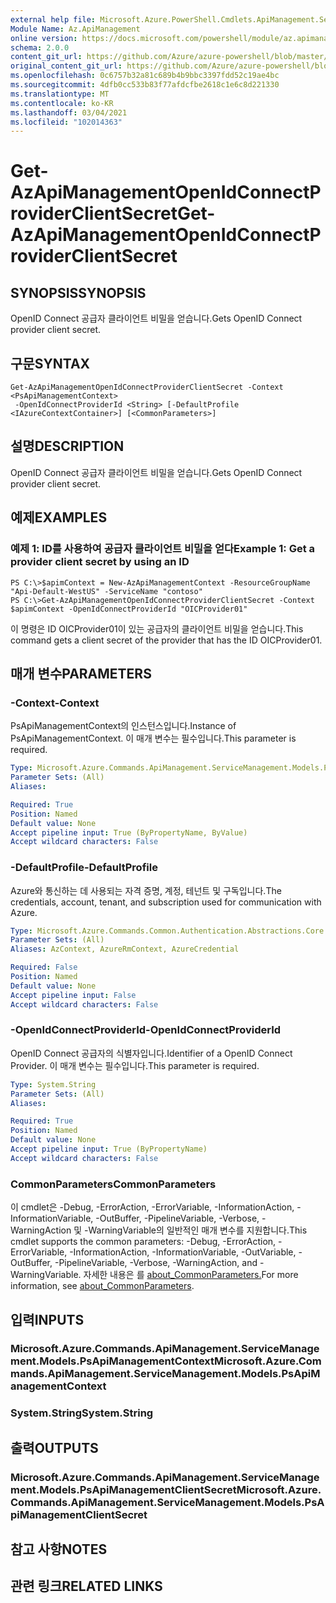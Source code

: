 ```yaml
---
external help file: Microsoft.Azure.PowerShell.Cmdlets.ApiManagement.ServiceManagement.dll-Help.xml
Module Name: Az.ApiManagement
online version: https://docs.microsoft.com/powershell/module/az.apimanagement/get-azapimanagementopenidconnectproviderclientsecret
schema: 2.0.0
content_git_url: https://github.com/Azure/azure-powershell/blob/master/src/ApiManagement/ApiManagement/help/Get-AzApiManagementOpenIdConnectProviderClientSecret.md
original_content_git_url: https://github.com/Azure/azure-powershell/blob/master/src/ApiManagement/ApiManagement/help/Get-AzApiManagementOpenIdConnectProviderClientSecret.md
ms.openlocfilehash: 0c6757b32a81c689b4b9bbc3397fdd52c19ae4bc
ms.sourcegitcommit: 4dfb0cc533b83f77afdcfbe2618c1e6c8d221330
ms.translationtype: MT
ms.contentlocale: ko-KR
ms.lasthandoff: 03/04/2021
ms.locfileid: "102014363"
---
```

# <span data-ttu-id="ad493-101">Get-AzApiManagementOpenIdConnectProviderClientSecret</span><span class="sxs-lookup"><span data-stu-id="ad493-101">Get-AzApiManagementOpenIdConnectProviderClientSecret</span></span>

## <span data-ttu-id="ad493-102">SYNOPSIS</span><span class="sxs-lookup"><span data-stu-id="ad493-102">SYNOPSIS</span></span>
<span data-ttu-id="ad493-103">OpenID Connect 공급자 클라이언트 비밀을 얻습니다.</span><span class="sxs-lookup"><span data-stu-id="ad493-103">Gets OpenID Connect provider client secret.</span></span>

## <span data-ttu-id="ad493-104">구문</span><span class="sxs-lookup"><span data-stu-id="ad493-104">SYNTAX</span></span>

```
Get-AzApiManagementOpenIdConnectProviderClientSecret -Context <PsApiManagementContext>
 -OpenIdConnectProviderId <String> [-DefaultProfile <IAzureContextContainer>] [<CommonParameters>]
```

## <span data-ttu-id="ad493-105">설명</span><span class="sxs-lookup"><span data-stu-id="ad493-105">DESCRIPTION</span></span>
<span data-ttu-id="ad493-106">OpenID Connect 공급자 클라이언트 비밀을 얻습니다.</span><span class="sxs-lookup"><span data-stu-id="ad493-106">Gets OpenID Connect provider client secret.</span></span>

## <span data-ttu-id="ad493-107">예제</span><span class="sxs-lookup"><span data-stu-id="ad493-107">EXAMPLES</span></span>

### <span data-ttu-id="ad493-108">예제 1: ID를 사용하여 공급자 클라이언트 비밀을 얻다</span><span class="sxs-lookup"><span data-stu-id="ad493-108">Example 1: Get a provider client secret by using an ID</span></span>
```
PS C:\>$apimContext = New-AzApiManagementContext -ResourceGroupName "Api-Default-WestUS" -ServiceName "contoso"
PS C:\>Get-AzApiManagementOpenIdConnectProviderClientSecret -Context $apimContext -OpenIdConnectProviderId "OICProvider01"
```

<span data-ttu-id="ad493-109">이 명령은 ID OICProvider01이 있는 공급자의 클라이언트 비밀을 얻습니다.</span><span class="sxs-lookup"><span data-stu-id="ad493-109">This command gets a client secret of the provider that has the ID OICProvider01.</span></span>

## <span data-ttu-id="ad493-110">매개 변수</span><span class="sxs-lookup"><span data-stu-id="ad493-110">PARAMETERS</span></span>

### <span data-ttu-id="ad493-111">-Context</span><span class="sxs-lookup"><span data-stu-id="ad493-111">-Context</span></span>
<span data-ttu-id="ad493-112">PsApiManagementContext의 인스턴스입니다.</span><span class="sxs-lookup"><span data-stu-id="ad493-112">Instance of PsApiManagementContext.</span></span>
<span data-ttu-id="ad493-113">이 매개 변수는 필수입니다.</span><span class="sxs-lookup"><span data-stu-id="ad493-113">This parameter is required.</span></span>

```yaml
Type: Microsoft.Azure.Commands.ApiManagement.ServiceManagement.Models.PsApiManagementContext
Parameter Sets: (All)
Aliases:

Required: True
Position: Named
Default value: None
Accept pipeline input: True (ByPropertyName, ByValue)
Accept wildcard characters: False
```

### <span data-ttu-id="ad493-114">-DefaultProfile</span><span class="sxs-lookup"><span data-stu-id="ad493-114">-DefaultProfile</span></span>
<span data-ttu-id="ad493-115">Azure와 통신하는 데 사용되는 자격 증명, 계정, 테넌트 및 구독입니다.</span><span class="sxs-lookup"><span data-stu-id="ad493-115">The credentials, account, tenant, and subscription used for communication with Azure.</span></span>

```yaml
Type: Microsoft.Azure.Commands.Common.Authentication.Abstractions.Core.IAzureContextContainer
Parameter Sets: (All)
Aliases: AzContext, AzureRmContext, AzureCredential

Required: False
Position: Named
Default value: None
Accept pipeline input: False
Accept wildcard characters: False
```

### <span data-ttu-id="ad493-116">-OpenIdConnectProviderId</span><span class="sxs-lookup"><span data-stu-id="ad493-116">-OpenIdConnectProviderId</span></span>
<span data-ttu-id="ad493-117">OpenID Connect 공급자의 식별자입니다.</span><span class="sxs-lookup"><span data-stu-id="ad493-117">Identifier of a OpenID Connect Provider.</span></span>
<span data-ttu-id="ad493-118">이 매개 변수는 필수입니다.</span><span class="sxs-lookup"><span data-stu-id="ad493-118">This parameter is required.</span></span>

```yaml
Type: System.String
Parameter Sets: (All)
Aliases:

Required: True
Position: Named
Default value: None
Accept pipeline input: True (ByPropertyName)
Accept wildcard characters: False
```

### <span data-ttu-id="ad493-119">CommonParameters</span><span class="sxs-lookup"><span data-stu-id="ad493-119">CommonParameters</span></span>
<span data-ttu-id="ad493-120">이 cmdlet은 -Debug, -ErrorAction, -ErrorVariable, -InformationAction, -InformationVariable, -OutBuffer, -PipelineVariable, -Verbose, -WarningAction 및 -WarningVariable의 일반적인 매개 변수를 지원합니다.</span><span class="sxs-lookup"><span data-stu-id="ad493-120">This cmdlet supports the common parameters: -Debug, -ErrorAction, -ErrorVariable, -InformationAction, -InformationVariable, -OutVariable, -OutBuffer, -PipelineVariable, -Verbose, -WarningAction, and -WarningVariable.</span></span> <span data-ttu-id="ad493-121">자세한 내용은 를 [about_CommonParameters.](http://go.microsoft.com/fwlink/?LinkID=113216)</span><span class="sxs-lookup"><span data-stu-id="ad493-121">For more information, see [about_CommonParameters](http://go.microsoft.com/fwlink/?LinkID=113216).</span></span>

## <span data-ttu-id="ad493-122">입력</span><span class="sxs-lookup"><span data-stu-id="ad493-122">INPUTS</span></span>

### <span data-ttu-id="ad493-123">Microsoft.Azure.Commands.ApiManagement.ServiceManagement.Models.PsApiManagementContext</span><span class="sxs-lookup"><span data-stu-id="ad493-123">Microsoft.Azure.Commands.ApiManagement.ServiceManagement.Models.PsApiManagementContext</span></span>

### <span data-ttu-id="ad493-124">System.String</span><span class="sxs-lookup"><span data-stu-id="ad493-124">System.String</span></span>

## <span data-ttu-id="ad493-125">출력</span><span class="sxs-lookup"><span data-stu-id="ad493-125">OUTPUTS</span></span>

### <span data-ttu-id="ad493-126">Microsoft.Azure.Commands.ApiManagement.ServiceManagement.Models.PsApiManagementClientSecret</span><span class="sxs-lookup"><span data-stu-id="ad493-126">Microsoft.Azure.Commands.ApiManagement.ServiceManagement.Models.PsApiManagementClientSecret</span></span>

## <span data-ttu-id="ad493-127">참고 사항</span><span class="sxs-lookup"><span data-stu-id="ad493-127">NOTES</span></span>

## <span data-ttu-id="ad493-128">관련 링크</span><span class="sxs-lookup"><span data-stu-id="ad493-128">RELATED LINKS</span></span>
